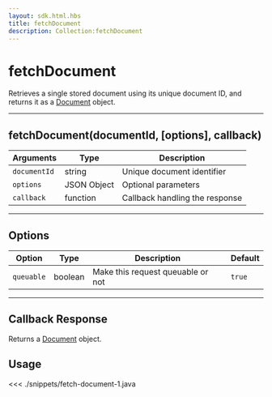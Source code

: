 ```yaml
---
layout: sdk.html.hbs
title: fetchDocument
description: Collection:fetchDocument
---
```


# fetchDocument

Retrieves a single stored document using its unique document ID, and returns it as a [Document](/sdk/android/3/document/) object.

---

## fetchDocument(documentId, [options], callback)

| Arguments    | Type        | Description                    |
| ------------ | ----------- | ------------------------------ |
| `documentId` | string      | Unique document identifier     |
| `options`    | JSON Object | Optional parameters            |
| `callback`   | function    | Callback handling the response |

---

## Options

| Option     | Type    | Description                       | Default |
| ---------- | ------- | --------------------------------- | ------- |
| `queuable` | boolean | Make this request queuable or not | `true`  |

---

## Callback Response

Returns a [Document](/sdk/android/3/document/) object.

## Usage

<<< ./snippets/fetch-document-1.java
